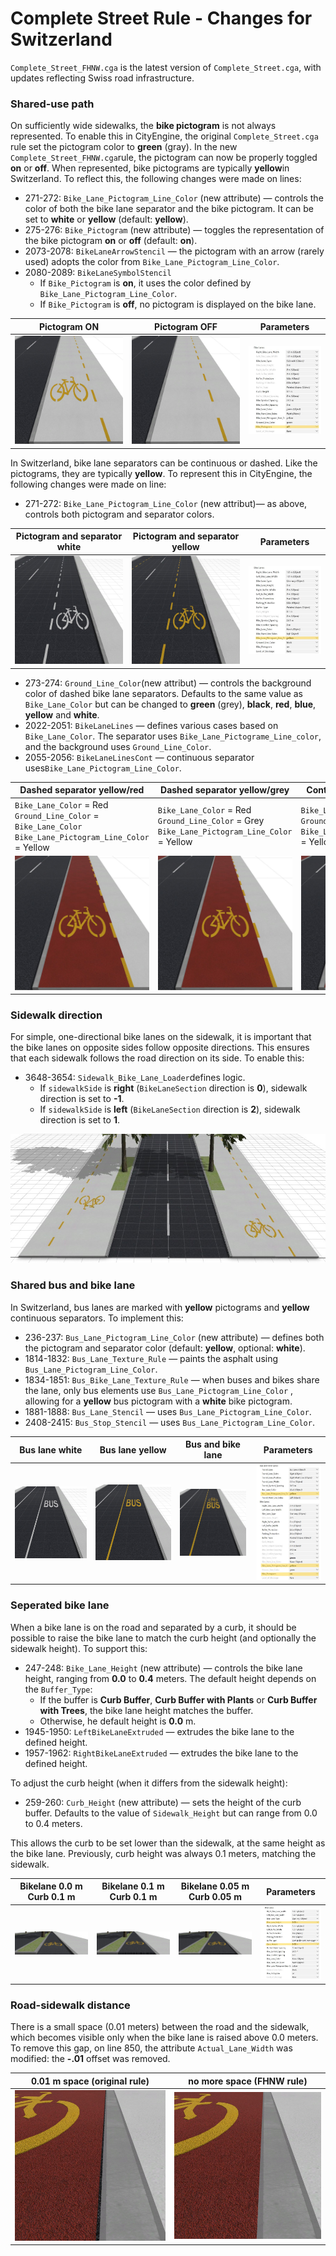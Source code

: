 # Complete Street Rule - Changes for Switzerland

``Complete_Street_FHNW.cga`` is the latest version of ``Complete_Street.cga``, with updates reflecting Swiss road infrastructure.

### Shared-use path
On sufficiently wide sidewalks, the **bike pictogram**  is not always represented. To enable this in CityEngine, the original ``Complete_Street.cga`` rule set the pictogram color to **green** (gray). In the new ``Complete_Street_FHNW.cga``rule, the pictogram can now be properly toggled **on** or **off**. When represented, bike pictograms are typically **yellow**in Switzerland. To reflect this, the following changes were made on lines:
- 271-272: ``Bike_Lane_Pictogram_Line_Color`` (new attribute) — controls the color of both the bike lane separator and the bike pictogram. It can be set to **white** or **yellow** (default: **yellow**).
- 275-276: ``Bike_Pictogram`` (new attribute) — toggles the representation of the bike pictogram **on** or **off** (default: **on**).
- 2073-2078: ``BikeLaneArrowStencil`` — the pictogram with an arrow (rarely used) adopts the color from ``Bike_Lane_Pictogram_Line_Color``.
- 2080-2089: ``BikeLaneSymbolStencil`` 
    - If ``Bike_Pictogram`` is **on**, it uses the color defined by ``Bike_Lane_Pictogram_Line_Color``.
    - If ``Bike_Pictogram`` is **off**, no pictogram is displayed on the bike lane.

|Pictogram ON|Pictogram OFF|Parameters|
|--------------|-------------|----------|
|![image](images/Bike_Picto_on.jpg)|![image](images/Bike_Picto_off.jpg)|![image](images/Bike_Picto.jpg)

In Switzerland, bike lane separators can be continuous or dashed. Like the pictograms, they are typically **yellow**. To represent this in CityEngine, the following changes were made on line:
- 271-272: ``Bike_Lane_Pictogram_Line_Color`` (new attribut)— as above, controls both pictogram and separator colors.

|Pictogram and separator white|Pictogram and separator yellow|Parameters|
|--------------|-------------|----------|
|![image](images/Bike_Picto_white.jpg)|![image](images/Bike_Picto_yellow.jpg)|![image](images/Bike_Picto_Line_color.jpg)

- 273-274: ``Ground_Line_Color``(new attribut) — controls the background color of dashed bike lane separators. Defaults to the same value as ``Bike_Lane_Color`` but can be changed to **green** (grey), **black**, **red**, **blue**, **yellow** and **white**.
- 2022-2051: ``BikeLaneLines`` — defines various cases based on ``Bike_Lane_Color``. The separator uses ``Bike_Lane_Pictograme_Line_color``, and the background uses ``Ground_Line_Color``.
- 2055-2056: ``BikeLaneLinesCont`` — continuous separator uses``Bike_Lane_Pictogram_Line_Color``.

|Dashed separator yellow/red|Dashed separator yellow/grey|Continuous separator yellow|Parameters|
|--------------|-------------|-------------|----------|
|``Bike_Lane_Color`` = Red <br> ``Ground_Line_Color`` = ``Bike_Lane_Color`` <br> ``Bike_Lane_Pictogram_Line_Color`` = Yellow|``Bike_Lane_Color`` = Red <br> ``Ground_Line_Color`` = Grey <br> ``Bike_Lane_Pictogram_Line_Color`` = Yellow|``Bike_Lane_Color`` = Red <br> ``Ground_Line_Color`` = Yellow <br> ``Bike_Lane_Pictogram_Line_Color`` = Yellow|
|![image](images/Bike_Lane_Color_red.jpg)|![image](images/Bike_Lane_Color_red_green.jpg)|![image](images/Bike_Lane_Color_yellow.jpg)|![image](images/Bike_Lane_Color_Params.jpg)|

### Sidewalk direction
For simple, one-directional bike lanes on the sidewalk, it is important that the bike lanes on opposite sides follow opposite directions. This ensures that each sidewalk follows the road direction on its side. To enable this:
- 3648-3654: ``Sidewalk_Bike_Lane_Loader``defines logic.
    - If ``sidewalkSide`` is **right** (``BikeLaneSection`` direction is **0**), sidewalk direction is set to **-1**.
    - If ``sidewalkSide`` is **left** (``BikeLaneSection`` direction is **2**), sidewalk direction is set to **1**.

![image](images/Bike_Lane_Both_Sides.jpg)

### Shared bus and bike lane
In Switzerland, bus lanes are marked with **yellow** pictograms and **yellow** continuous separators. To implement this:
- 236-237: ``Bus_Lane_Pictogram_Line_Color`` (new attribute) — defines both the pictogram and separator color (default: **yellow**, optional: **white**).
- 1814-1832: ``Bus_Lane_Texture_Rule`` — paints the asphalt using ``Bus_Lane_Pictogram_Line_Color``.
- 1834-1851: ``Bus_Bike_Lane_Texture_Rule`` — when buses and bikes share the lane, only bus elements use ``Bus_Lane_Pictogram_Line_Color`` , allowing for a **yellow** bus pictogram with a **white** bike pictogram.
- 1881-1888: ``Bus_Lane_Stencil`` — uses ``Bus_Lane_Pictogram_Line_Color``.
- 2408-2415: ``Bus_Stop_Stencil`` — uses ``Bus_Lane_Pictogram_Line_Color``.

|Bus lane white|Bus lane yellow|Bus and bike lane|Parameters|
|--------------|-------------|-------------|----------|
|![image](images/Bus_Lane_white.jpg)|![image](images/Bus_Lane_yellow.jpg)|![image](images/Bus_Lane_bike.jpg)|![image](images/Bus_Lane_params.jpg)|

### Seperated bike lane
When a bike lane is on the road and separated by a curb, it should be possible to raise the bike lane to match the curb height (and optionally the sidewalk height). To support this:
- 247-248: ``Bike_Lane_Height`` (new attribute) — controls the bike lane height, ranging from **0.0** to **0.4** meters. The default height depends on the ``Buffer_Type``:
    - If the buffer is **Curb Buffer**, **Curb Buffer with Plants** or **Curb Buffer with Trees**, the bike lane height matches the buffer.
    - Otherwise, he default height is **0.0** m.
- 1945-1950: ``LeftBikeLaneExtruded`` — extrudes the bike lane to the defined height.
- 1957-1962: ``RightBikeLaneExtruded`` — extrudes the bike lane to the defined height.

To adjust the curb height (when it differs from the sidewalk height):
- 259-260: ``Curb_Height``  (new attribute) — sets the height of the curb buffer. Defaults to the value of ``Sidewalk_Height`` but can range from 0.0 to 0.4 meters.

This allows the curb to be set lower than the sidewalk, at the same height as the bike lane. Previously, curb height was always 0.1 meters, matching the sidewalk.

|Bikelane 0.0 m <br> Curb 0.1 m|Bikelane 0.1 m <br> Curb 0.1 m|Bikelane 0.05 m <br> Curb 0.05 m|Parameters|
|--------------|-------------|-------------|----------|
|![image](images/Bike_Lane_00.jpg)|![image](images/Bike_Lane_01.jpg)|![image](images/Bike_Lane_005.jpg)|![image](images/Bike_Lane_height_params.jpg)|

### Road-sidewalk distance
There is a small space (0.01 meters) between the road and the sidewalk, which becomes visible only when the bike lane is raised above 0.0 meters. To remove this gap, on line 850, the attribute ``Actual_Lane_Width`` was modified: the **-.01** offset was removed.

|0.01 m space (original rule)|no more space (FHNW rule)|
|----------------------------|-------------------------|
|![image](images/Bike_Lane_space.jpg)|![image](images/Bike_Lane_no_space.jpg)|